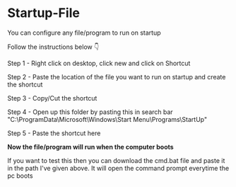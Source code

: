 # Startup-File

You can configure any file/program to run on startup

Follow the instructions below 👇


Step 1 - Right click on desktop, click new and click on Shortcut

Step 2 - Paste the location of the file you want to run on startup and create the shortcut

Step 3 - Copy/Cut the shortcut

Step 4 - Open up this folder by pasting this in search bar "C:\ProgramData\Microsoft\Windows\Start Menu\Programs\StartUp"

Step 5 - Paste the shortcut here


**Now the file/program will run when the computer boots**


If you want to test this then you can download the cmd.bat file and paste it in the path I've given above. It will open the command prompt everytime the pc boots
